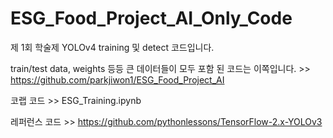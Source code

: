 # ESG_Food_Project_AI_Only_Code

제 1회 학술제 YOLOv4 training 및 detect 코드입니다.

train/test data, weights 등등 큰 데이터들이 모두 포함 된 코드는 이쪽입니다. >> 
https://github.com/parkjiwon1/ESG_Food_Project_AI

코랩 코드 >> ESG_Training.ipynb

레퍼런스 코드 >> 
https://github.com/pythonlessons/TensorFlow-2.x-YOLOv3
